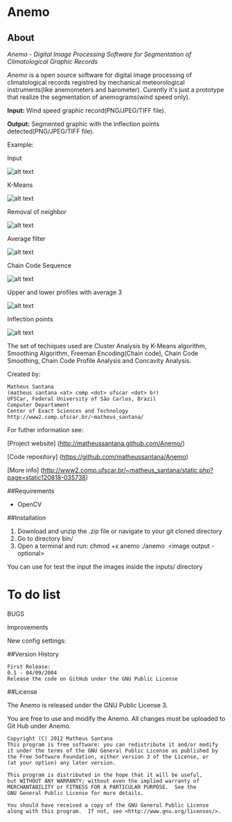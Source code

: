 # Anemo

## About

*Anemo - Digital Image Processing Software for Segmentation of Climatological Graphic Records*

*Anemo* is a open source software for digital image processing of climatological records registred by mechanical meteorological instruments(like anemometers and barometer).
Curently it's just a prototype that realize the segmentation of anemograms(wind speed only).

**Input:** Wind speed graphic record(PNG/JPEG/TIFF file).

**Output:** Segmented graphic with the inflection points detected(PNG/JPEG/TIFF file).

Example:

Input

![alt text](http://www2.comp.ufscar.br/~matheus_santana/images/examples/input.png "Input")

K-Means

![alt text](http://www2.comp.ufscar.br/~matheus_santana/images/examples/2.png "k-means")

Removal of neighbor

![alt text](http://www2.comp.ufscar.br/~matheus_santana/images/examples/3.png "neighbor")

Average filter

![alt text](http://www2.comp.ufscar.br/~matheus_santana/images/examples/4.png "avgfilter")


Chain Code Sequence

![alt text](http://www2.comp.ufscar.br/~matheus_santana/images/examples/6.png "chaincode")

Upper and lower profiles with average 3

![alt text](http://www2.comp.ufscar.br/~matheus_santana/images/examples/7.png "upperlower")

Inflection points

![alt text](http://www2.comp.ufscar.br/~matheus_santana/images/examples/output.png "upperlower")

The set of techiques used are Cluster Analysis by K-Means algorithm, Smoothing Algorithm, 
Freeman Encoding(Chain code), Chain Code Smoothing, Chain Code Profile Analysis and Concavity Analysis.

Created by: 

    Matheus Santana
    (matheus santana <at> comp <dot> ufscar <dot> br)
    UFSCar, Federal University of São Carlos, Brazil
    Computer Departament
    Center of Exact Sciences and Technology
    http://www2.comp.ufscar.br/~matheus_santana/
  

For futher information see:

[Project website] (http://matheussantana.github.com/Anemo/)

[Code repository] (https://github.com/matheussantana/Anemo)

[More info] (http://www2.comp.ufscar.br/~matheus_santana/static.php?page=static120818-035738)

##Requirements

* OpenCV

##Installation

  1. Download and unzip the .zip file or navigate to your git cloned directory
  2. Go to directory bin/
  3. Open a terminal and run:
    chmod +x anemo
    ./anemo <image input> <image output - optional>

You can use for test the input the images inside the inputs/ directory


# To do list

BUGS


Improvements


New config settings:


##Version History

    First Release:
    0.1 - 04/09/2004
    Release the code on GitHub under the GNU Public License


##License

The Anemo is released under the GNU Public License 3.

You are free to use and modify the Anemo. All changes 
must be uploaded to Git Hub under Anemo.

    Copyright (C) 2012 Matheus Santana
    This program is free software: you can redistribute it and/or modify
    it under the terms of the GNU General Public License as published by
    the Free Software Foundation, either version 3 of the License, or
    (at your option) any later version.

    This program is distributed in the hope that it will be useful,
    but WITHOUT ANY WARRANTY; without even the implied warranty of
    MERCHANTABILITY or FITNESS FOR A PARTICULAR PURPOSE.  See the
    GNU General Public License for more details.

    You should have received a copy of the GNU General Public License
    along with this program.  If not, see <http://www.gnu.org/licenses/>.